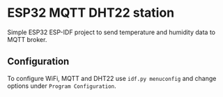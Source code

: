 # ESP32 MQTT DHT22 station
Simple ESP32 ESP-IDF project to send temperature and humidity data to MQTT broker.
## Configuration
To configure WiFi, MQTT and DHT22 use `idf.py menuconfig` and change options under `Program Configuration`.